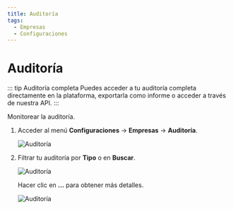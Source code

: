 ```yaml
---
title: Auditoría
tags:
  - Empresas
  - Configuraciones
---
```


# Auditoría

::: tip Auditoría completa
Puedes acceder a tu auditoría completa directamente en la plataforma, exportarla como informe o acceder a través de nuestra API.
:::

Monitorear la auditoría.

1. Acceder al menú **Configuraciones** -> **Empresas** -> **Auditoría**.

   ![Auditoría](https://cdn.phishx.io/phishx-docs/images/phishx_companies_audit_01.webp)

2. Filtrar tu auditoría por **Tipo** o en **Buscar**.

   ![Auditoría](https://cdn.phishx.io/phishx-docs/images/phishx_companies_audit_02.webp)

   Hacer clic en **...** para obtener más detalles.

   ![Auditoría](https://cdn.phishx.io/phishx-docs/images/phishx_companies_audit_03.webp)
